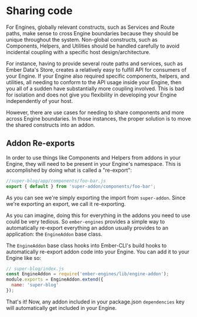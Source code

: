 # Sharing code

For Engines, globally relevant constructs, such as Services and Route paths, make sense to cross Engine boundaries because they should be unique throughout the system. Non-global constructs, such as Components, Helpers, and Utilities should be handled carefully to avoid incidental coupling with a specific host design/architecture.

For instance, having to provide several route paths and services, such as Ember Data's Store, creates a relatively easy to fulfill API for consumers of your Engine. If your Engine also required specific components, helpers, and utilities, all needing to conform to the API usage inside your Engine, then you all of a sudden have substantially more coupling involved. This is bad for isolation and does not give you flexibility in developing your Engine independently of your host.

However, there are use cases for needing to share components and more across Engine boundaries. In those instances, the proper solution is to move the shared constructs into an addon.

## Addon Re-exports

In order to use things like Components and Helpers from addons in your Engine, they will need to be present in your Engine's namespace. This is accomplished by doing what is called a "re-export":

```js
//super-blog/app/components/foo-bar.js
export { default } from 'super-addon/components/foo-bar';
```

As you can see we're simply exporting the import from `super-addon`. Since we're exporting an export, we call it re-exporting.

As you can imagine, doing this for everything in the addons you need to use could be very tedious. So `ember-engines` provides a simple way to automatically re-export everything an addon usually provides to an application: the `EngineAddon` base class.

The `EngineAddon` base class hooks into Ember-CLI's build hooks to automatically re-export addon code into your Engine. You can add it to your Engine like so:

```js
// super-blog/index.js
const EngineAddon = require('ember-engines/lib/engine-addon');
module.exports = EngineAddon.extend({
  name: 'super-blog'
});
```

That's it! Now, any addon included in your package.json `dependencies` key will automatically get included in your Engine.
